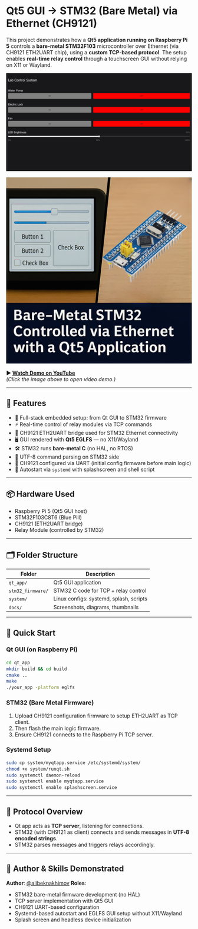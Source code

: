 
# Qt5 GUI → STM32 (Bare Metal) via Ethernet (CH9121)

This project demonstrates how a **Qt5 application running on Raspberry Pi 5** controls a **bare-metal STM32F103** microcontroller over Ethernet (via CH9121 ETH2UART chip), using a **custom TCP-based protocol**. The setup enables **real-time relay control** through a touchscreen GUI without relying on X11 or Wayland.

![GUI Screenshot](docs/gui.png)

[![▶️ Watch Demo](docs/thumbnail.png)](https://youtube.com/shorts/BL4TQFjsRmY?si=G8JpCt_BM3iExTb5)

**▶️ [Watch Demo on YouTube](https://youtube.com/shorts/BL4TQFjsRmY?si=G8JpCt_BM3iExTb5)**  
*(Click the image above to open video demo.)*

---

## 🔧 Features

- 🧠 Full-stack embedded setup: from Qt GUI to STM32 firmware
- ⚡ Real-time control of relay modules via TCP commands
- 🔌 CH9121 ETH2UART bridge used for STM32 Ethernet connectivity
- 🖥 GUI rendered with **Qt5 EGLFS** — no X11/Wayland
- 🛠 STM32 runs **bare-metal C** (no HAL, no RTOS)
- 📡 UTF-8 command parsing on STM32 side
- 🔁 CH9121 configured via UART (initial config firmware before main logic)
- 🐧 Autostart via `systemd` with splashscreen and shell script

---

## 📦 Hardware Used

- Raspberry Pi 5 (Qt5 GUI host)
- STM32F103C8T6 (Blue Pill)
- CH9121 (ETH2UART bridge)
- Relay Module (controlled by STM32)

---

## 🗂 Folder Structure

| Folder            | Description                             |
|-------------------|-----------------------------------------|
| `qt_app/`         | Qt5 GUI application                     |
| `stm32_firmware/` | STM32 C code for TCP + relay control    |
| `system/`         | Linux configs: systemd, splash, scripts |
| `docs/`           | Screenshots, diagrams, thumbnails       |

---

## 🚀 Quick Start

### Qt GUI (on Raspberry Pi)
```bash
cd qt_app
mkdir build && cd build
cmake ..
make
./your_app -platform eglfs
````

### STM32 (Bare Metal Firmware)

1. Upload CH9121 configuration firmware to setup ETH2UART as TCP client.
2. Then flash the main logic firmware.
3. Ensure CH9121 connects to the Raspberry Pi TCP server.

### Systemd Setup

```bash
sudo cp system/myqtapp.service /etc/systemd/system/
chmod +x system/runqt.sh
sudo systemctl daemon-reload
sudo systemctl enable myqtapp.service
sudo systemctl enable splashscreen.service
```


---

## 📡 Protocol Overview

* Qt app acts as **TCP server**, listening for connections.
* STM32 (with CH9121 as client) connects and sends messages in **UTF-8 encoded strings**.
* STM32 parses messages and triggers relays accordingly.

---

## 📌 Author & Skills Demonstrated

**Author**: [@alibeknakhimov](https://github.com/alibeknakhimov)
**Roles**:

* STM32 bare-metal firmware development (no HAL)
* TCP server implementation with Qt5 GUI
* CH9121 UART-based configuration
* Systemd-based autostart and EGLFS GUI setup without X11/Wayland
* Splash screen and headless device initialization

